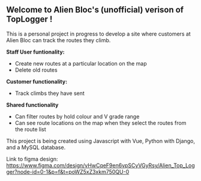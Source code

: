 ## Welcome to Alien Bloc's (unofficial) verison of TopLogger ! 
This is a personal project in progress to develop a site where customers at Alien Bloc can track the routes they climb. 

**Staff User funtionality:**

* Create new routes at a particular location on the map 
* Delete old routes

**Customer functionality:**

* Track climbs they have sent
  
**Shared functionality**
  
* Can filter routes by hold colour and V grade range 
* Can see route locations on the map when they select the routes from the route list 

This project is being created using Javascript with Vue, Python with Django, and a MySQL database.

Link to figma design:
https://www.figma.com/design/vHwCqeF9en6vpSCyVGyRsy/Alien_Top_Logger?node-id=0-1&p=f&t=poWZ5xZ3xkm750QU-0
 
